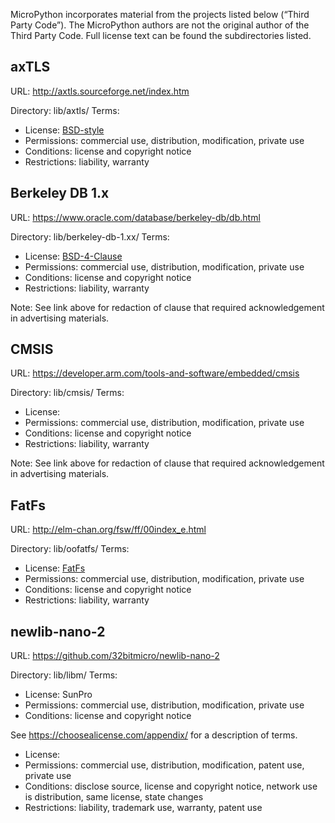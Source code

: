 MicroPython incorporates material from the projects listed below (“Third Party
Code”). The MicroPython authors are not the original author of the Third Party
Code. Full license text can be found the subdirectories listed.

axTLS
-----

URL: http://axtls.sourceforge.net/index.htm

Directory: lib/axtls/
Terms:
- License: [BSD-style](http://axtls.sourceforge.net/README/index.html)
- Permissions: commercial use, distribution, modification, private use
- Conditions: license and copyright notice
- Restrictions: liability, warranty


Berkeley DB 1.x
---------------

URL: https://www.oracle.com/database/berkeley-db/db.html

Directory: lib/berkeley-db-1.xx/
Terms:
- License: [BSD-4-Clause](https://www.freebsd.org/copyright/license.html)
- Permissions: commercial use, distribution, modification, private use
- Conditions: license and copyright notice
- Restrictions: liability, warranty

Note: See link above for redaction of clause that required acknowledgement in
advertising materials.


CMSIS
-----

URL: https://developer.arm.com/tools-and-software/embedded/cmsis

Directory: lib/cmsis/
Terms:
- License: 
- Permissions: commercial use, distribution, modification, private use
- Conditions: license and copyright notice
- Restrictions: liability, warranty

Note: See link above for redaction of clause that required acknowledgement in
advertising materials.




FatFs
-----

URL: http://elm-chan.org/fsw/ff/00index_e.html

Directory: lib/oofatfs/
Terms:
- License: [FatFs](http://elm-chan.org/fsw/ff/doc/appnote.html#license)
- Permissions: commercial use, distribution, modification, private use
- Conditions: license and copyright notice
- Restrictions: liability, warranty


newlib-nano-2
--------------

URL: https://github.com/32bitmicro/newlib-nano-2

Directory: lib/libm/
Terms:
- License: SunPro
- Permissions: commercial use, distribution, modification, private use
- Conditions: license and copyright notice


See <https://choosealicense.com/appendix/> for a description of terms.

- License:
- Permissions: commercial use, distribution, modification, patent use, private use
- Conditions: disclose source, license and copyright notice, network use is distribution, same license, state changes
- Restrictions: liability, trademark use, warranty, patent use